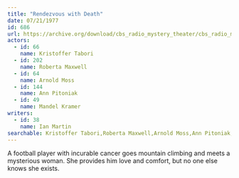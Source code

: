 ```yaml
---
title: "Rendezvous with Death"
date: 07/21/1977
id: 686
url: https://archive.org/download/cbs_radio_mystery_theater/cbs_radio_mystery_theater-0651-0700.zip/cbs_radio_mystery_theater-0651-0700%2Fcbsrmt_0686_rendezvous_with_death.mp3
actors:  
  - id: 66
    name: Kristoffer Tabori  
  - id: 202
    name: Roberta Maxwell  
  - id: 64
    name: Arnold Moss  
  - id: 144
    name: Ann Pitoniak  
  - id: 49
    name: Mandel Kramer
writers:  
  - id: 38
    name: Ian Martin
searchable: Kristoffer Tabori,Roberta Maxwell,Arnold Moss,Ann Pitoniak,Mandel Kramer Ian Martin
---
```

A football player with incurable cancer goes mountain climbing and meets a mysterious woman. She provides him love and comfort, but no one else knows she exists.